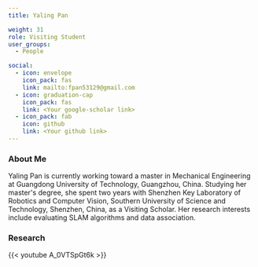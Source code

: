 ```yaml
---
title: Yaling Pan

weight: 31
role: Visiting Student
user_groups:
  - People

social:
  - icon: envelope 
    icon_pack: fas
    link: mailto:fpan53129@gmail.com
  - icon: graduation-cap 
    icon_pack: fas
    link: <Your google-scholar link>
  - icon_pack: fab
    icon: github
    link: <Your github link>
---
```

### About Me
Yaling Pan is currently working toward a master in Mechanical Engineering at Guangdong University of Technology, Guangzhou, China. Studying her master's degree, she spent two years with Shenzhen Key Laboratory of Robotics and Computer Vision, Southern University of Science and Technology, Shenzhen, China, as a Visiting Scholar. Her research interests include evaluating SLAM algorithms and data association.

### Research
{{< youtube A_0VTSpGt6k >}}




